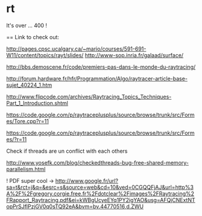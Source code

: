 rt
==

It's over ... 400 !

==
Link to check out:

http://pages.cpsc.ucalgary.ca/~mario/courses/591-691-W11/content/topics/rayt/slides/
http://www-sop.inria.fr/galaad/surface/

http://bbs.demoscene.fr/code/premiers-pas-dans-le-monde-du-raytracing/


http://forum.hardware.fr/hfr/Programmation/Algo/raytracer-article-base-sujet_40224_1.htm

http://www.flipcode.com/archives/Raytracing_Topics_Techniques-Part_1_Introduction.shtml

https://code.google.com/p/raytraceplusplus/source/browse/trunk/src/Formes/Tore.cpp?r=11

https://code.google.com/p/raytraceplusplus/source/browse/trunk/src/Formes/?r=11

Check if threads are un conflict with each others

http://www.yosefk.com/blog/checkedthreads-bug-free-shared-memory-parallelism.html


! PDF super cool -> http://www.google.fr/url?sa=t&rct=j&q=&esrc=s&source=web&cd=10&ved=0CGQQFjAJ&url=http%3A%2F%2Fgregory.corgie.free.fr%2Fdotclear%2Fimages%2FRaytracing%2FRapport_Raytracing.pdf&ei=kWBgUcyeEYq1PY2igYAO&usg=AFQjCNExtNTopPrSJflPzjGV0q0sTQ92eA&bvm=bv.44770516,d.ZWU
